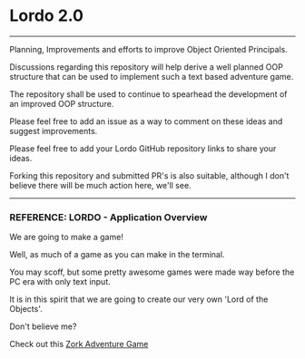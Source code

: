 # Lordo 2.0

<hr>

Planning, Improvements and efforts to improve Object Oriented Principals.

Discussions regarding this repository will help derive a well planned OOP structure that can be used to implement such a text based adventure game.

The repository shall be used to continue to spearhead the development of an improved OOP structure.

Please feel free to add an issue as a way to comment on these ideas and suggest improvements.

Please feel free to add your Lordo GitHub repository links to share your ideas.

Forking this repository and submitted PR's is also suitable, although I don't believe there will be much action here, we'll see.

<hr>

### REFERENCE: LORDO - Application Overview

We are going to make a game! 

Well, as much of a game as you can make in the terminal. 

You may scoff, but some pretty awesome games were made way before the PC era with only text input. 

It is in this spirit that we are going to create our very own 'Lord of the Objects'.

Don't believe me? 

Check out this [Zork Adventure Game](https://en.wikipedia.org/wiki/Zork)